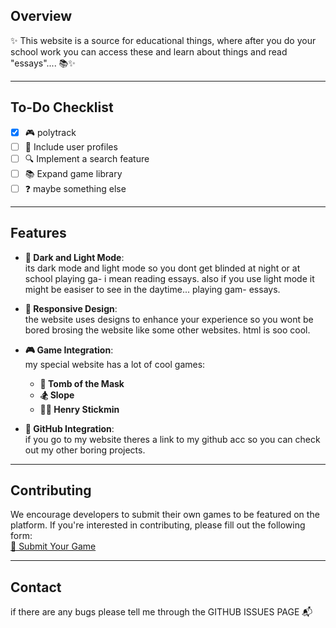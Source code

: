 ## Overview

✨ This website is a source for educational things, where after you do your 
school work you can access these and learn about things and read "essays".... 📚✨

---

## To-Do Checklist

- [x] 🎮 polytrack
- [ ] 👤 Include user profiles
- [ ] 🔍 Implement a search feature
- [ ] 📚 Expand game library
- [ ] ❓ maybe something else

---

## Features

- **🌙 Dark and Light Mode**:  
  its dark mode and light mode so you dont get blinded at night or at school playing ga- i mean reading essays. also if you use light mode it might be easiser to see in the daytime... playing gam- essays.

- **📱 Responsive Design**:  
  the website uses designs to enhance your experience so you wont be bored brosing the website like some other websites. html is soo cool.

- **🎮 Game Integration**:  
  my special website has a lot of cool games:
  - **🏺 Tomb of the Mask**
  - **🏂 Slope**
  - **🕵️‍♂️ Henry Stickmin**

- **🐙 GitHub Integration**:  
  if you go to my website theres a link to my github acc so you can check out my other boring projects.

---

## Contributing

We encourage developers to submit their own games to be featured on the 
platform. If you're interested in contributing, please fill out the 
following form:  
[📝 Submit Your Game](https://docs.google.com/forms/d/e/1FAIpQLSeVYRQl_m8dSMjxl5TwC2O2BjJJemGjpolScDEFAm_XMNLBMA/viewform)

---

## Contact

if there are any bugs please tell me through the GITHUB ISSUES PAGE 📬
